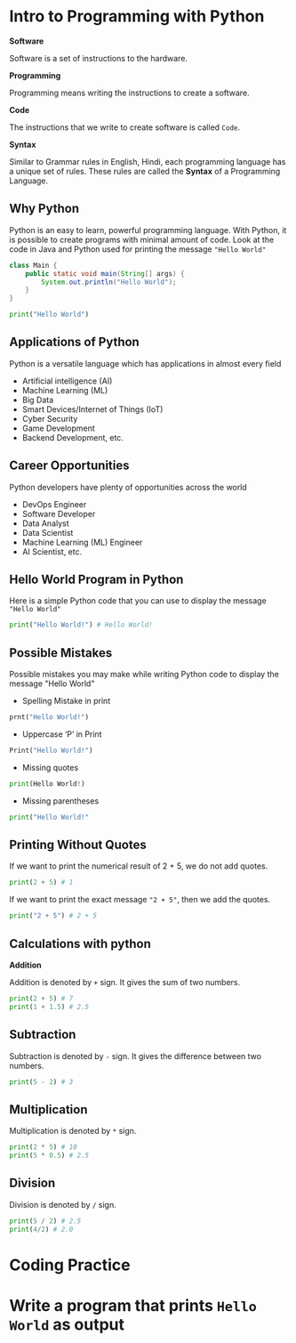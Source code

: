 # Intro to Programming with Python

**Software**

Software is a set of instructions to the hardware.

**Programming**

Programming means writing the instructions to create a software.

**Code**

The instructions that we write to create software is called `Code`.

**Syntax**

Similar to Grammar rules in English, Hindi, each programming language has a unique set of rules. These rules are called the **Syntax** of a Programming Language.

## Why Python

Python is an easy to learn, powerful programming language. With Python, it is possible to create programs with minimal amount of code. Look at the code in Java and Python used for printing the message `"Hello World"`

```Java
class Main {
    public static void main(String[] args) {
        System.out.println("Hello World");
    }
}
```

```Python
print("Hello World")
```

## Applications of Python

Python is a versatile language which has applications in almost every field

- Artificial intelligence (AI)
- Machine Learning (ML)
- Big Data
- Smart Devices/Internet of Things (IoT)
- Cyber Security
- Game Development
- Backend Development, etc.

## Career Opportunities

Python developers have plenty of opportunities across the world

- DevOps Engineer
- Software Developer
- Data Analyst
- Data Scientist
- Machine Learning (ML) Engineer
- AI Scientist, etc.

## Hello World Program in Python

Here is a simple Python code that you can use to display the message `"Hello World"`

```Python
print("Hello World!") # Hello World!
```

## Possible Mistakes

Possible mistakes you may make while writing Python code to display the message "Hello World"

- Spelling Mistake in print

```Python
prnt("Hello World!")
```

- Uppercase ‘P’ in Print

```Python
Print("Hello World!")
```

- Missing quotes

```Python
print(Hello World!)
```

- Missing parentheses

```Python
print("Hello World!"
```

## Printing Without Quotes

If we want to print the numerical result of 2 + 5, we do not add quotes.

```Python
print(2 + 5) # 1
```

If we want to print the exact message `"2 + 5"`, then we add the quotes.

```Python
print("2 + 5") # 2 + 5
```

## Calculations with python

**Addition**

Addition is denoted by `+` sign.
It gives the sum of two numbers.

```Python
print(2 + 5) # 7
print(1 + 1.5) # 2.5
```

## Subtraction

Subtraction is denoted by `-` sign.
It gives the difference between two numbers.

```Python
print(5 - 2) # 3
```

## Multiplication

Multiplication is denoted by `*` sign.

```Python
print(2 * 5) # 10
print(5 * 0.5) # 2.5
```

## Division

Division is denoted by `/` sign.

```Python
print(5 / 2) # 2.5
print(4/2) # 2.0
```

# Coding Practice

# Write a program that prints `Hello World` as output

